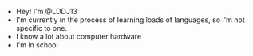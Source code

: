  - Hey! I'm @LDDJ13
 - I'm currently in the process of learning loads of languages, so i'm not specific to one.
 - I know a lot about computer hardware
 - I'm in school

<!---
LDDJ13/LDDJ13 is a ✨ special ✨ repository because its `README.md` (this file) appears on your GitHub profile.
You can click the Preview link to take a look at your changes.
--->

